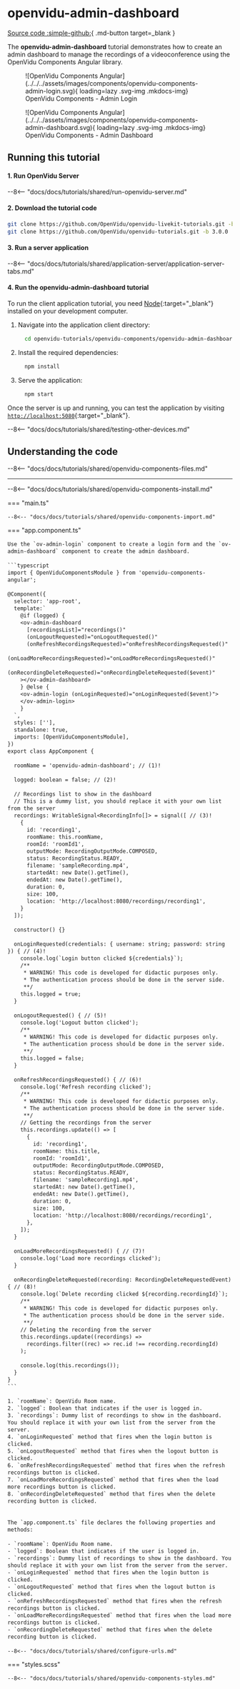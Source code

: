 # openvidu-admin-dashboard

[Source code :simple-github:](https://github.com/OpenVidu/openvidu-tutorials/tree/master/openvidu-components-angular/openvidu-admin-dashboard){ .md-button target=\_blank }

The **openvidu-admin-dashboard** tutorial demonstrates how to create an admin dashboard to manage the recordings of a videoconference using the OpenVidu Components Angular library.

<div class="grid cards" markdown>

<figure markdown>
  ![OpenVidu Components Angular](../../../assets/images/components/openvidu-components-admin-login.svg){ loading=lazy .svg-img  .mkdocs-img}
  <figcaption>OpenVidu Components - Admin Login</figcaption>
</figure>

<figure markdown>
  ![OpenVidu Components Angular](../../../assets/images/components/openvidu-components-admin-dashboard.svg){ loading=lazy .svg-img  .mkdocs-img}
  <figcaption>OpenVidu Components - Admin Dashboard</figcaption>
</figure>

</div>

## Running this tutorial

#### 1. Run OpenVidu Server

--8<-- "docs/docs/tutorials/shared/run-openvidu-server.md"

#### 2. Download the tutorial code

```bash
git clone https://github.com/OpenVidu/openvidu-livekit-tutorials.git -b 3.0.0
git clone https://github.com/OpenVidu/openvidu-tutorials.git -b 3.0.0
```

#### 3. Run a server application

--8<-- "docs/docs/tutorials/shared/application-server/application-server-tabs.md"

#### 4. Run the openvidu-admin-dashboard tutorial

To run the client application tutorial, you need [Node](https://nodejs.org/en/download){:target="\_blank"} installed on your development computer.

1.  Navigate into the application client directory:

    ```bash
      cd openvidu-tutorials/openvidu-components/openvidu-admin-dashboard
    ```

2.  Install the required dependencies:

    ```bash
      npm install
    ```

3.  Serve the application:

    ```bash
      npm start
    ```

Once the server is up and running, you can test the application by visiting [`http://localhost:5080`](http://localhost:5080){:target="\_blank"}.

--8<-- "docs/docs/tutorials/shared/testing-other-devices.md"

## Understanding the code

--8<-- "docs/docs/tutorials/shared/openvidu-components-files.md"

---

--8<-- "docs/docs/tutorials/shared/openvidu-components-install.md"

=== "main.ts"

    --8<-- "docs/docs/tutorials/shared/openvidu-components-import.md"

=== "app.component.ts"

    Use the `ov-admin-login` component to create a login form and the `ov-admin-dashboard` component to create the admin dashboard.

    ```typescript
    import { OpenViduComponentsModule } from 'openvidu-components-angular';

    @Component({
      selector: 'app-root',
      template:`
        @if (logged) {
        <ov-admin-dashboard
          [recordingsList]="recordings()"
          (onLogoutRequested)="onLogoutRequested()"
          (onRefreshRecordingsRequested)="onRefreshRecordingsRequested()"
          (onLoadMoreRecordingsRequested)="onLoadMoreRecordingsRequested()"
          (onRecordingDeleteRequested)="onRecordingDeleteRequested($event)"
        ></ov-admin-dashboard>
        } @else {
        <ov-admin-login (onLoginRequested)="onLoginRequested($event)">
        </ov-admin-login>
        }
      `,
      styles: [''],
      standalone: true,
      imports: [OpenViduComponentsModule],
    })
    export class AppComponent {

      roomName = 'openvidu-admin-dashboard'; // (1)!

      logged: boolean = false; // (2)!

      // Recordings list to show in the dashboard
      // This is a dummy list, you should replace it with your own list from the server
      recordings: WritableSignal<RecordingInfo[]> = signal([ // (3)!
        {
          id: 'recording1',
          roomName: this.roomName,
          roomId: 'roomId1',
          outputMode: RecordingOutputMode.COMPOSED,
          status: RecordingStatus.READY,
          filename: 'sampleRecording.mp4',
          startedAt: new Date().getTime(),
          endedAt: new Date().getTime(),
          duration: 0,
          size: 100,
          location: 'http://localhost:8080/recordings/recording1',
        }
      ]);

      constructor() {}

      onLoginRequested(credentials: { username: string; password: string }) { // (4)!
        console.log(`Login button clicked ${credentials}`);
        /**
         * WARNING! This code is developed for didactic purposes only.
         * The authentication process should be done in the server side.
         **/
        this.logged = true;
      }

      onLogoutRequested() { // (5)!
        console.log('Logout button clicked');
        /**
         * WARNING! This code is developed for didactic purposes only.
         * The authentication process should be done in the server side.
         **/
        this.logged = false;
      }

      onRefreshRecordingsRequested() { // (6)!
        console.log('Refresh recording clicked');
        /**
         * WARNING! This code is developed for didactic purposes only.
         * The authentication process should be done in the server side.
         **/
        // Getting the recordings from the server
        this.recordings.update(() => [
          {
            id: 'recording1',
            roomName: this.title,
            roomId: 'roomId1',
            outputMode: RecordingOutputMode.COMPOSED,
            status: RecordingStatus.READY,
            filename: 'sampleRecording1.mp4',
            startedAt: new Date().getTime(),
            endedAt: new Date().getTime(),
            duration: 0,
            size: 100,
            location: 'http://localhost:8080/recordings/recording1',
          },
        ]);
      }

      onLoadMoreRecordingsRequested() { // (7)!
        console.log('Load more recordings clicked');
      }

      onRecordingDeleteRequested(recording: RecordingDeleteRequestedEvent) { // (8)!
        console.log(`Delete recording clicked ${recording.recordingId}`);
        /**
         * WARNING! This code is developed for didactic purposes only.
         * The authentication process should be done in the server side.
         **/
        // Deleting the recording from the server
        this.recordings.update((recordings) =>
          recordings.filter((rec) => rec.id !== recording.recordingId)
        );

        console.log(this.recordings());
      }
    }
    ```

    1. `roomName`: OpenVidu Room name.
    2. `logged`: Boolean that indicates if the user is logged in.
    3. `recordings`: Dummy list of recordings to show in the dashboard. You should replace it with your own list from the server from the server.
    4. `onLoginRequested` method that fires when the login button is clicked.
    5. `onLogoutRequested` method that fires when the logout button is clicked.
    6. `onRefreshRecordingsRequested` method that fires when the refresh recordings button is clicked.
    7. `onLoadMoreRecordingsRequested` method that fires when the load more recordings button is clicked.
    8. `onRecordingDeleteRequested` method that fires when the delete recording button is clicked.


    The `app.component.ts` file declares the following properties and methods:

    - `roomName`: OpenVidu Room name.
    - `logged`: Boolean that indicates if the user is logged in.
    - `recordings`: Dummy list of recordings to show in the dashboard. You should replace it with your own list from the server from the server.
    - `onLoginRequested` method that fires when the login button is clicked.
    - `onLogoutRequested` method that fires when the logout button is clicked.
    - `onRefreshRecordingsRequested` method that fires when the refresh recordings button is clicked.
    - `onLoadMoreRecordingsRequested` method that fires when the load more recordings button is clicked.
    - `onRecordingDeleteRequested` method that fires when the delete recording button is clicked.

    --8<-- "docs/docs/tutorials/shared/configure-urls.md"

=== "styles.scss"

    --8<-- "docs/docs/tutorials/shared/openvidu-components-styles.md"
